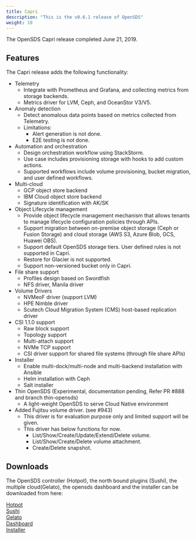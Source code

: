 ```yaml
---
title: Capri
description: "This is the v0.6.1 release of OpenSDS"
weight: 10
---
```



The OpenSDS Capri release completed June 21, 2019.

## Features  

The Capri release adds the following functionality:

* Telemetry
   - Integrate with Prometheus and Grafana, and collecting metrics from storage backends.
   - Metrics driver for LVM, Ceph, and OceanStor V3/V5.
* Anomaly detection
   - Detect anomalous data points based on metrics collected from Telemetry.
   - Limitations:
      - Alert generation is not done.
      - E2E testing is not done.
* Automation and orchestration
   - Design orchestration workflow using StackStorm.
   - Use case includes provisioning storage with hooks to add custom actions.
   - Supported workflows include volume provisioning, bucket migration, and user defined workflows.
* Multi-cloud
   - GCP object store backend
   - IBM Cloud object store backend
   - Signature identification with AK/SK
* Object Lifecycle management
   - Provide object lifecycle management mechanism that allows tenants to manage lifecycle configuration policies through APIs.
   - Support migration between on-premise object storage (Ceph or Fusion Storage) and cloud storage (AWS S3, Azure Blob, GCS, Huawei OBS).
   - Support default OpenSDS storage tiers. User defined rules is not supported in Capri.
   - Restore for Glacier is not supported.
   - Support non-versioned bucket only in Capri.
* File share support
   - Profiles design based on Swordfish
   - NFS driver, Manila driver
* Volume Drivers
   - NVMeoF driver (support LVM)
   - HPE Nimble driver
   - Scutech Cloud Migration System (CMS) host-based replication driver
* CSI 1.1.0 support
   - Raw block support
   - Topology support
   - Multi-attach support
   - NVMe TCP support
   - CSI driver support for shared file systems (through file share APIs)
* Installer
   - Enable multi-dock/multi-node and multi-backend installation with Ansible
   - Helm installation with Ceph
   - Salt installer
* Thin OpenSDS (Experimental, documentation pending, Refer PR #888 and branch thin-opensds)
   - A light-weight OpenSDS to serve Cloud Native environment
* Added Fujitsu volume driver. (see #943)
   - This driver is for evaluation purpose only and limited support will be given.
   - This driver has below functions for now.
      - List/Show/Create/Update/Extend/Delete volume.
      - List/Show/Create/Delete volume attachment.
      - Create/Delete snapshot.

## Downloads  

The OpenSDS controller (Hotpot), the north bound plugins (Sushi), the multiple cloud(Gelato), 
the opensds dashboard and the installer can be downloaded from here:

[Hotpot](https://github.com/opensds/opensds/releases/tag/v0.6.1)  
[Sushi](https://github.com/opensds/nbp/releases/tag/v0.6.1)  
[Gelato](https://github.com/opensds/multi-cloud/releases/tag/v0.6.1)  
[Dashboard](https://github.com/opensds/opensds-dashboard/releases/tag/v0.6.1)  
[Installer](https://github.com/opensds/opensds-installer/releases/tag/v0.6.1)  
